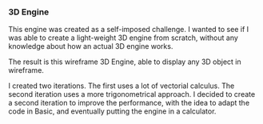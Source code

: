 ### 3D Engine

This engine was created as a self-imposed challenge. I wanted to see if I was able to create a light-weight 3D engine from scratch, without any knowledge about how an actual 3D engine works.

The result is this wireframe 3D Engine, able to display any 3D object in wireframe.

I created two iterations. The first uses a lot of vectorial calculus. The second iteration uses a more trigonometrical approach. I decided to create a second iteration to improve the performance, with the idea to adapt the code in Basic, and eventually putting the engine in a calculator.
